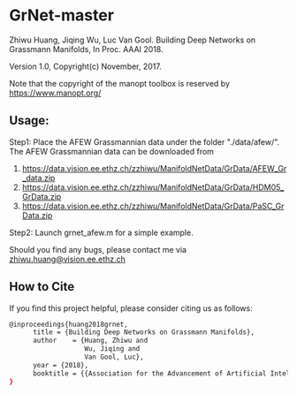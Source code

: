 # GrNet-master
Zhiwu Huang, Jiqing Wu, Luc Van Gool. Building Deep Networks on Grassmann Manifolds, In Proc. AAAI 2018.

Version 1.0, Copyright(c) November, 2017.

Note that the copyright of the manopt toolbox is reserved by https://www.manopt.org/

## Usage:

Step1: Place the AFEW Grassmannian data under the folder "./data/afew/". The AFEW Grassmannian data can be downloaded from
1. https://data.vision.ee.ethz.ch/zzhiwu/ManifoldNetData/GrData/AFEW_Gr_data.zip
2. https://data.vision.ee.ethz.ch/zzhiwu/ManifoldNetData/GrData/HDM05_GrData.zip
3. https://data.vision.ee.ethz.ch/zzhiwu/ManifoldNetData/GrData/PaSC_GrData.zip


Step2: Launch grnet_afew.m for a simple example.

Should you find any bugs, please contact me via zhiwu.huang@vision.ee.ethz.ch


## How to Cite <a name="How-to-Cite"></a>
If you find this project helpful, please consider citing us as follows:
```bash
@inproceedings{huang2018grnet,
      title = {Building Deep Networks on Grassmann Manifolds},
      author    = {Huang, Zhiwu and
                   Wu, Jiqing and
                   Van Gool, Luc},
      year = {2018},
      booktitle = {{Association for the Advancement of Artificial Intelligence }
}





